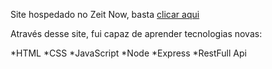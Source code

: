 Site hospedado no Zeit Now, basta [clicar aqui](https://convermymoney-topaz.now.sh)

Através desse site, fui capaz de aprender tecnologias novas:

*HTML
*CSS
*JavaScript
*Node
*Express
*RestFull Api
